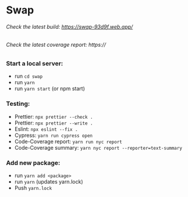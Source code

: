 # Swap

###### Check the latest build: https://swap-93d9f.web.app/
###### Check the latest coverage report: https://

### Start a local server:

- run `cd swap` 
- run `yarn`
- run `yarn start` (or npm start)

### Testing:

- Prettier: `npx prettier --check .`
- Prettier: `npx prettier --write .`
- Eslint: `npx eslint --fix .`
- Cypress: `yarn run cypress open`
- Code-Coverage report: `yarn run nyc report`
- Code-Coverage summary: `yarn nyc report --reporter=text-summary`

### Add new package:

- run `yarn add <package>`
- run `yarn` (updates yarn.lock)
- Push `yarn.lock`
